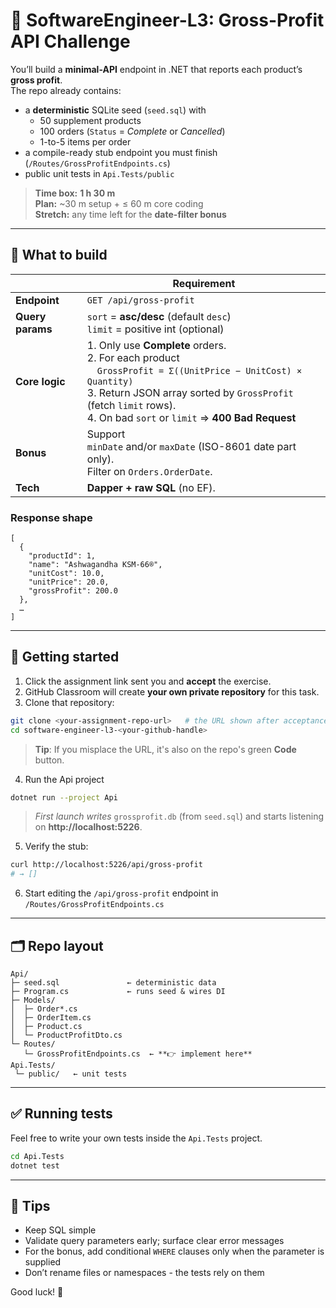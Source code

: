 # 🧮 SoftwareEngineer-L3: Gross-Profit API Challenge

You’ll build a **minimal-API** endpoint in .NET that reports each product’s **gross profit**.  
The repo already contains:

* a **deterministic** SQLite seed (`seed.sql`) with
  * 50 supplement products
  * 100 orders (`Status` = *Complete* or *Cancelled*)
  * 1-to-5 items per order
* a compile-ready stub endpoint you must finish (`/Routes/GrossProfitEndpoints.cs`)
* public unit tests in `Api.Tests/public`

> **Time box:** **1 h 30 m**  
> **Plan:** ~30 m setup + ≤ 60 m core coding  
> **Stretch:** any time left for the **date-filter bonus**

---

## 📝 What to build

|                  | Requirement                                                                                                                                                                                                                                   |
|------------------|-----------------------------------------------------------------------------------------------------------------------------------------------------------------------------------------------------------------------------------------------|
| **Endpoint**     | `GET /api/gross-profit`                                                                                                                                                                                                                       |
| **Query params** | `sort` = **asc/desc** (default `desc`) <br> `limit` = positive int (optional)                                                                                                                                                                 |
| **Core logic**   | 1. Only use **Complete** orders. <br>2. For each product<br> `GrossProfit = Σ((UnitPrice − UnitCost) × Quantity)`<br>3. Return JSON array sorted by `GrossProfit` (fetch `limit` rows). <br>4. On bad `sort` or `limit` ⇒ **400 Bad Request** |
| **Bonus**        | Support <br>`minDate` and/or `maxDate` (ISO-8601 date part only). <br>Filter on `Orders.OrderDate`.                                                                                                                                           |
| **Tech**         | **Dapper + raw SQL** (no EF).                                                                                                                                                                                                                 |

### Response shape

```jsonc
[
  {
    "productId": 1,
    "name": "Ashwagandha KSM-66®",
    "unitCost": 10.0,
    "unitPrice": 20.0,
    "grossProfit": 200.0
  },
  …
]
```

---

## 🏁 Getting started

1. Click the assignment link sent you and **accept** the exercise.
2. GitHub Classroom will create **your own private repository** for this task.
3. Clone that repository:

```bash
git clone <your-assignment-repo-url>   # the URL shown after acceptance
cd software-engineer-l3-<your-github-handle>
```

> **Tip**: If you misplace the URL, it's also on the repo's green **Code** button.

4. Run the Api project

```bash
dotnet run --project Api
```

> *First launch writes* `grossprofit.db` (from `seed.sql`) and starts listening on **http://localhost:5226**.

5. Verify the stub:

```bash
curl http://localhost:5226/api/gross-profit
# → []
```

6. Start editing the `/api/gross-profit` endpoint in `/Routes/GrossProfitEndpoints.cs`

---

## 🗂️ Repo layout

```
Api/
├─ seed.sql               ← deterministic data
├─ Program.cs             ← runs seed & wires DI
├─ Models/
│  ├─ Order*.cs
│  ├─ OrderItem.cs
│  ├─ Product.cs
│  └─ ProductProfitDto.cs
└─ Routes/
   └─ GrossProfitEndpoints.cs  ← **👉 implement here**
Api.Tests/
 └─ public/   ← unit tests
```

---

## ✅ Running tests

Feel free to write your own tests inside the `Api.Tests` project.

```bash
cd Api.Tests
dotnet test
```

---

## 🎯 Tips

* Keep SQL simple
* Validate query parameters early; surface clear error messages
* For the bonus, add conditional `WHERE` clauses only when the parameter is supplied
* Don’t rename files or namespaces - the tests rely on them

Good luck! 🚀
